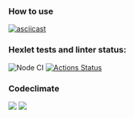 ### How to use
[![asciicast](https://asciinema.org/a/lXEXAh1pQ5aQJB7Y8a1qsY5za.svg)](https://asciinema.org/a/lXEXAh1pQ5aQJB7Y8a1qsY5za)

### Hexlet tests and linter status:
![Node CI](https://github.com/Viltorn/frontend-project-lvl2/actions/workflows/nodejs.yml/badge.svg)
[![Actions Status](https://github.com/Viltorn/frontend-project-lvl2/workflows/hexlet-check/badge.svg)](https://github.com/Viltorn/frontend-project-lvl2/actions)
### Codeclimate
<a href="https://codeclimate.com/github/Viltorn/frontend-project-lvl2/maintainability"><img src="https://api.codeclimate.com/v1/badges/04bb7cbe17c41139c892/maintainability" /></a>
<a href="https://codeclimate.com/github/Viltorn/frontend-project-lvl2/test_coverage"><img src="https://api.codeclimate.com/v1/badges/04bb7cbe17c41139c892/test_coverage" /></a>
